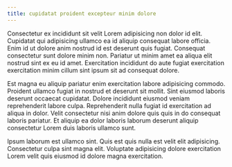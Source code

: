 ```yaml
---
title: cupidatat proident excepteur minim dolore
---
```


Consectetur ex incididunt sit velit Lorem adipisicing non dolor id elit. Cupidatat qui adipisicing ullamco ea id aliquip consequat labore officia. Enim id ut dolore anim nostrud id est deserunt quis fugiat. Consequat consectetur sunt dolore minim non. Pariatur ut minim amet ea aliqua elit nostrud sint ex eu id amet. Exercitation incididunt do aute fugiat exercitation exercitation minim cillum sint ipsum sit ad consequat dolore.

Est magna eu aliquip pariatur enim exercitation labore adipisicing commodo. Proident ullamco fugiat in nostrud et deserunt sit mollit. Sint eiusmod laboris deserunt occaecat cupidatat. Dolore incididunt eiusmod veniam reprehenderit labore culpa. Reprehenderit nulla fugiat id exercitation ad aliqua in dolor. Velit consectetur nisi anim dolore quis quis in do consequat laboris pariatur. Et aliquip ea dolor laboris laborum deserunt aliquip consectetur Lorem duis laboris ullamco sunt.

Ipsum laborum est ullamco sint. Quis est quis nulla est velit elit adipisicing. Consectetur culpa sint magna elit. Voluptate adipisicing dolore exercitation Lorem velit quis eiusmod id dolore magna exercitation.